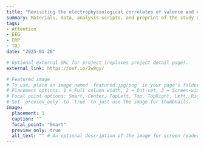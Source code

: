 ```yaml
---
title: "Revisiting the electrophysiological correlates of valence and expectancy in reward processing – A multi-lab replication"
summary: Materials, data, analysis scripts, and preprint of the study reported in [this paper](https://doi.org/10.1016/j.cortex.2024.12.017).
tags:
- Attention
- EEG
- ERP
- TOJ
date: "2025-01-26"

# Optional external URL for project (replaces project detail page).
external_link: https://osf.io/2w9gy/

# Featured image
# To use, place an image named `featured.jpg/png` in your page's folder.
# Placement options: 1 = Full column width, 2 = Out-set, 3 = Screen-width
# Focal point options: Smart, Center, TopLeft, Top, TopRight, Left, Right, BottomLeft, Bottom, BottomRight
# Set `preview_only` to `true` to just use the image for thumbnails.
image:
  placement: 1
  caption: ""
  focal_point: "Smart"
  preview_only: true
  alt_text: "" # An optional description of the image for screen readers
---
```

